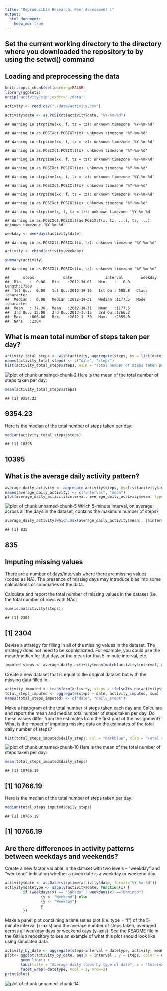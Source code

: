 ```yaml
---
title: "Reproducible Research: Peer Assessment 1"
output: 
  html_document:
    keep_md: true
---
```


## Set the current working directory to the directory where you downloaded the repository to by using the setwd() command
## Loading and preprocessing the data

```r
knitr::opts_chunk$set(warning=FALSE)
library(ggplot2)
unzip("activity.zip",exdir="./data")

activity <- read.csv("./data/activity.csv")

activity$date <- as.POSIXct(activity$date, "%Y-%m-%d")
```

```
## Warning in strptime(xx, f, tz = tz): unknown timezone '%Y-%m-%d'
```

```
## Warning in as.POSIXct.POSIXlt(x): unknown timezone '%Y-%m-%d'
```

```
## Warning in strptime(xx, f, tz = tz): unknown timezone '%Y-%m-%d'
```

```
## Warning in as.POSIXct.POSIXlt(x): unknown timezone '%Y-%m-%d'
```

```
## Warning in strptime(xx, f, tz = tz): unknown timezone '%Y-%m-%d'
```

```
## Warning in as.POSIXct.POSIXlt(x): unknown timezone '%Y-%m-%d'
```

```
## Warning in strptime(xx, f, tz = tz): unknown timezone '%Y-%m-%d'
```

```
## Warning in as.POSIXct.POSIXlt(x): unknown timezone '%Y-%m-%d'
```

```
## Warning in strptime(xx, f, tz = tz): unknown timezone '%Y-%m-%d'
```

```
## Warning in as.POSIXct.POSIXlt(x): unknown timezone '%Y-%m-%d'
```

```
## Warning in strptime(x, f, tz = tz): unknown timezone '%Y-%m-%d'
```

```
## Warning in as.POSIXct.POSIXlt(as.POSIXlt(x, tz, ...), tz, ...): unknown timezone '%Y-%m-%d'
```

```r
weekday <- weekdays(activity$date)
```

```
## Warning in as.POSIXlt.POSIXct(x, tz): unknown timezone '%Y-%m-%d'
```

```r
activity <- cbind(activity,weekday)

summary(activity)
```

```
## Warning in as.POSIXlt.POSIXct(x, tz): unknown timezone '%Y-%m-%d'
```

```
##      steps             date               interval        weekday         
##  Min.   :  0.00   Min.   :2012-10-01   Min.   :   0.0   Length:17568      
##  1st Qu.:  0.00   1st Qu.:2012-10-16   1st Qu.: 588.8   Class :character  
##  Median :  0.00   Median :2012-10-31   Median :1177.5   Mode  :character  
##  Mean   : 37.38   Mean   :2012-10-31   Mean   :1177.5                     
##  3rd Qu.: 12.00   3rd Qu.:2012-11-15   3rd Qu.:1766.2                     
##  Max.   :806.00   Max.   :2012-11-30   Max.   :2355.0                     
##  NA's   :2304
```

## What is mean total number of steps taken per day?

```r
activity_total_steps <- with(activity, aggregate(steps, by = list(date), FUN = sum, na.rm = TRUE))
names(activity_total_steps) <- c("date", "steps")
hist(activity_total_steps$steps, main = "Total number of steps taken per day", xlab = "Total steps taken per day", col = "darkblue", ylim = c(0,20), breaks = seq(0,25000, by=2500))
```

![plot of chunk unnamed-chunk-2](figure/unnamed-chunk-2-1.png)
Here is the mean of the total number of steps taken per day:

```r
mean(activity_total_steps$steps)
```

```
## [1] 9354.23
```
##  9354.23
Here is the median of the total number of steps taken per day:


```r
median(activity_total_steps$steps)
```

```
## [1] 10395
```
## 10395


## What is the average daily activity pattern?

```r
average_daily_activity <- aggregate(activity$steps, by=list(activity$interval), FUN=mean, na.rm=TRUE)
names(average_daily_activity) <- c("interval", "mean")
plot(average_daily_activity$interval, average_daily_activity$mean, type = "l", col="darkblue", lwd = 2, xlab="Interval", ylab="Average number of steps", main="Average number of steps per intervals")
```

![plot of chunk unnamed-chunk-5](figure/unnamed-chunk-5-1.png)
Which 5-minute interval, on average across all the days in the dataset, contains the maximum number of steps?

```r
average_daily_activity[which.max(average_daily_activity$mean), ]$interval
```

```
## [1] 835
```
## 835

## Imputing missing values
There are a number of days/intervals where there are missing values (coded as NA). The presence of missing days may introduce bias into some calculations or summaries of the data.

Calculate and report the total number of missing values in the dataset (i.e. the total number of rows with NAs)

```r
sum(is.na(activity$steps))
```

```
## [1] 2304
```
## [1] 2304
Devise a strategy for filling in all of the missing values in the dataset. The strategy does not need to be sophisticated. For example, you could use the mean/median for that day, or the mean for that 5-minute interval, etc.

```r
imputed_steps <- average_daily_activity$mean[match(activity$interval, average_daily_activity$interval)]
```
Create a new dataset that is equal to the original dataset but with the missing data filled in.

```r
activity_imputed <- transform(activity, steps = ifelse(is.na(activity$steps), yes = imputed_steps, no = activity$steps))
total_steps_imputed <- aggregate(steps ~ date, activity_imputed, sum)
names(total_steps_imputed) <- c("date", "daily_steps")
```
Make a histogram of the total number of steps taken each day and Calculate and report the mean and median total number of steps taken per day. Do these values differ from the estimates from the first part of the assignment? What is the impact of imputing missing data on the estimates of the total daily number of steps?

```r
hist(total_steps_imputed$daily_steps, col = "darkblue", xlab = "Total steps per day", ylim = c(0,30), main = "Total number of steps taken each day", breaks = seq(0,25000,by=2500))
```

![plot of chunk unnamed-chunk-10](figure/unnamed-chunk-10-1.png)
Here is the mean of the total number of steps taken per day:

```r
mean(total_steps_imputed$daily_steps)
```

```
## [1] 10766.19
```
## [1] 10766.19
Here is the median of the total number of steps taken per day:

```r
median(total_steps_imputed$daily_steps)
```

```
## [1] 10766.19
```
## [1] 10766.19


## Are there differences in activity patterns between weekdays and weekends?
Create a new factor variable in the dataset with two levels – “weekday” and “weekend” indicating whether a given date is a weekday or weekend day.

```r
activity$date <- as.Date(strptime(activity$date, format="%Y-%m-%d"))
activity$datetype <- sapply(activity$date, function(x) {
        if (weekdays(x) == "Sábado" | weekdays(x) =="Domingo") 
                {y <- "Weekend"} else 
                {y <- "Weekday"}
                y
        })
```
Make a panel plot containing a time series plot (i.e. type = “l”) of the 5-minute interval (x-axis) and the average number of steps taken, averaged across all weekday days or weekend days (y-axis). See the README file in the GitHub repository to see an example of what this plot should look like using simulated data.

```r
activity_by_date <- aggregate(steps~interval + datetype, activity, mean, na.rm = TRUE)
plot<- ggplot(activity_by_date, aes(x = interval , y = steps, color = datetype)) +
       geom_line() +
       labs(title = "Average daily steps by type of date", x = "Interval", y = "Average number of steps") +
       facet_wrap(~datetype, ncol = 1, nrow=2)
print(plot)
```

![plot of chunk unnamed-chunk-14](figure/unnamed-chunk-14-1.png)

